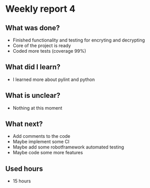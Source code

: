 # Weekly report 4
## What was done?
- Finished functionality and testing for encryting and decrypting
- Core of the project is ready
- Coded more tests (coverage 99%)

## What did I learn?
- I learned more about pylint and python

## What is unclear?
- Nothing at this moment

## What next?
- Add comments to the code
- Maybe implement some CI
- Maybe add some robotframework automated testing
- Maybe code some more features

## Used hours
- 15 hours
